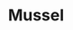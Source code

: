 ---
templateKey: blog-post
featuredpost: false
featuredimage: /assets/Mussel.png
title: Mussel
description: Fish~Crabpot
testfield: 1438
---
